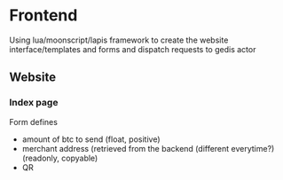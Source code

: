 # Frontend

Using lua/moonscript/lapis framework to create the website interface/templates and forms and dispatch requests to gedis actor 

## Website

### Index page
Form defines
- amount of btc to send (float, positive)
- merchant address (retrieved from the backend (different everytime?) (readonly, copyable)
- QR
